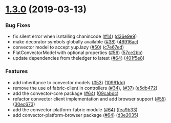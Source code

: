 <a name="1.3.0"></a>
# [1.3.0](https://github.com/hyperledger-labs/convector/compare/1.2.0...1.3.0) (2019-03-13)


### Bug Fixes

* fix silent error when isntalling chanincode ([#14](https://github.com/hyperledger-labs/convector/issues/14)) ([d36e9e9](https://github.com/hyperledger-labs/convector/commit/d36e9e9607e55d2406a71ce58a4a66fde05109a1))
* make decorator symbols globally available ([#38](https://github.com/hyperledger-labs/convector/issues/38)) ([46916ac](https://github.com/hyperledger-labs/convector/commit/46916ac89eab78450a93b93c15a77373497d452b))
* convector model to accept yup.lazy ([#50](https://github.com/hyperledger-labs/convector/issues/50)) ([c7e67ed](https://github.com/hyperledger-labs/convector/commit/c7e67edbda703add2363c3594f038b1a43c3d951))
* FlatConvectorModel with optional properties ([#56](https://github.com/hyperledger-labs/convector/issues/56)) ([57ce2bb](https://github.com/hyperledger-labs/convector/commit/57ce2bb42d6357d346ecfdb0690c32c2f5d8379b))
* update dependencies from theledger to latest ([#64](https://github.com/hyperledger-labs/convector/pull/64)) ([401f5e8](https://github.com/hyperledger-labs/convector/commit/401f5e8be14b6102dd8eba4ec3d26a4140ebd5d7))

### Features

* add inheritance to convector models ([#53](https://github.com/hyperledger-labs/convector/issues/43)) ([10991dd](https://github.com/hyperledger-labs/convector/commit/10991ddca172fd5987c5e203a1e1885f1a52d998))
* remove the use of fabric-client in controllers ([#34](https://github.com/hyperledger-labs/convector/issues/49)), ([#37](https://github.com/hyperledger-labs/convector/issues/49)) ([e5db472](https://github.com/hyperledger-labs/convector/commit/e5db472d707c92c255c1bd9c5f6306fe9df36b28))
* add the convector-core package ([#64](https://github.com/hyperledger-labs/convector/pull/64)) ([09cabdc](https://github.com/hyperledger-labs/convector/commit/09cabdcd956a6f9faed7d98c300f6a5f4284d8ab))
* refactor convector client implementation and add browser support ([#55](https://github.com/hyperledger-labs/convector/pull/55)) ([30ec673](https://github.com/hyperledger-labs/convector/commit/30ec67386315266ea23c093698048c58514e9cf6))
* add the convector-platform-fabric module ([#64](https://github.com/hyperledger-labs/convector/pull/64)) ([fea9b33](https://github.com/hyperledger-labs/convector/commit/fea9b330bb1cac146ba89dac0c0ad58c2da25746))
* add convector-platform-browser package ([#64](https://github.com/hyperledger-labs/convector/pull/64)) ([d3e2035](https://github.com/hyperledger-labs/convector/commit/d3e2035c81aca433e422b4cf50a2886b68503000))

